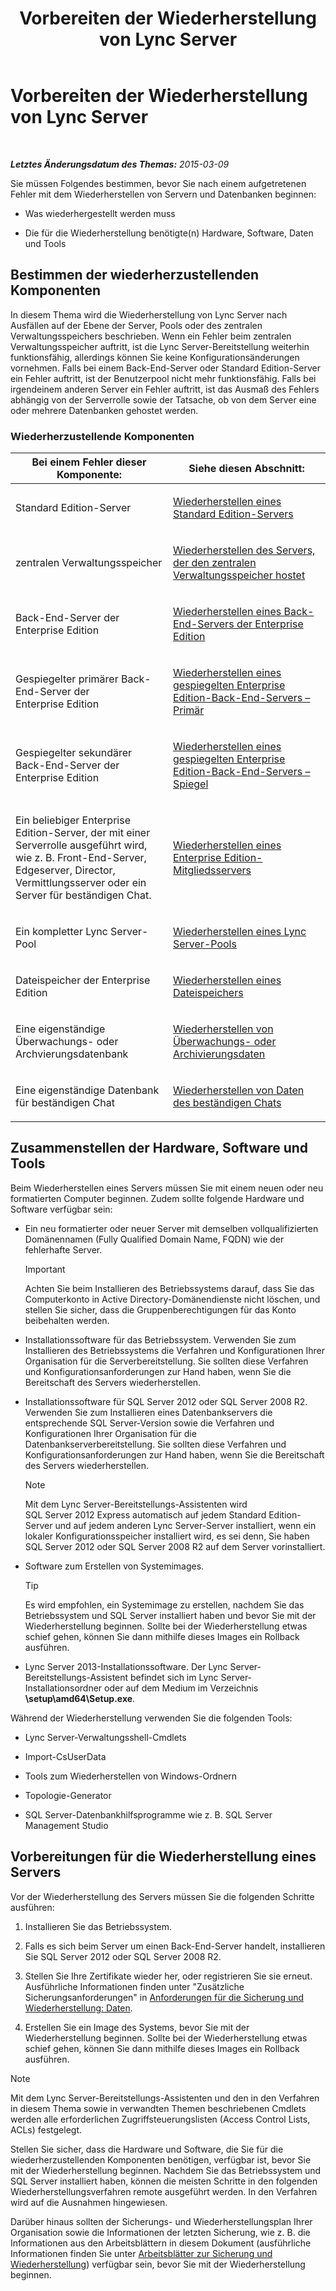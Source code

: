﻿---
title: Vorbereiten der Wiederherstellung von Lync Server
TOCTitle: Vorbereiten der Wiederherstellung von Lync Server
ms:assetid: 857e4e02-908e-433a-96c6-be1795a9cb61
ms:mtpsurl: https://technet.microsoft.com/de-de/library/Hh202179(v=OCS.15)
ms:contentKeyID: 52056395
ms.date: 05/19/2016
mtps_version: v=OCS.15
ms.translationtype: HT
---

# Vorbereiten der Wiederherstellung von Lync Server

 

_**Letztes Änderungsdatum des Themas:** 2015-03-09_

Sie müssen Folgendes bestimmen, bevor Sie nach einem aufgetretenen Fehler mit dem Wiederherstellen von Servern und Datenbanken beginnen:

  - Was wiederhergestellt werden muss

  - Die für die Wiederherstellung benötigte(n) Hardware, Software, Daten und Tools

## Bestimmen der wiederherzustellenden Komponenten

In diesem Thema wird die Wiederherstellung von Lync Server nach Ausfällen auf der Ebene der Server, Pools oder des zentralen Verwaltungsspeichers beschrieben. Wenn ein Fehler beim zentralen Verwaltungsspeicher auftritt, ist die Lync Server-Bereitstellung weiterhin funktionsfähig, allerdings können Sie keine Konfigurationsänderungen vornehmen. Falls bei einem Back-End-Server oder Standard Edition-Server ein Fehler auftritt, ist der Benutzerpool nicht mehr funktionsfähig. Falls bei irgendeinem anderen Server ein Fehler auftritt, ist das Ausmaß des Fehlers abhängig von der Serverrolle sowie der Tatsache, ob von dem Server eine oder mehrere Datenbanken gehostet werden.

### Wiederherzustellende Komponenten

<table>
<colgroup>
<col style="width: 50%" />
<col style="width: 50%" />
</colgroup>
<thead>
<tr class="header">
<th>Bei einem Fehler dieser Komponente:</th>
<th>Siehe diesen Abschnitt:</th>
</tr>
</thead>
<tbody>
<tr class="odd">
<td><p>Standard Edition-Server</p></td>
<td><p><a href="lync-server-2013-restoring-a-standard-edition-server.md">Wiederherstellen eines Standard Edition-Servers</a></p></td>
</tr>
<tr class="even">
<td><p>zentralen Verwaltungsspeicher</p></td>
<td><p><a href="lync-server-2013-restoring-the-server-hosting-the-central-management-store.md">Wiederherstellen des Servers, der den zentralen Verwaltungsspeicher hostet</a></p></td>
</tr>
<tr class="odd">
<td><p>Back-End-Server der Enterprise Edition</p></td>
<td><p><a href="lync-server-2013-restoring-an-enterprise-edition-back-end-server.md">Wiederherstellen eines Back-End-Servers der Enterprise Edition</a></p></td>
</tr>
<tr class="even">
<td><p>Gespiegelter primärer Back-End-Server der Enterprise Edition</p></td>
<td><p><a href="lync-server-2013-restoring-a-mirrored-enterprise-edition-back-end-server-primary.md">Wiederherstellen eines gespiegelten Enterprise Edition-Back-End-Servers – Primär</a></p></td>
</tr>
<tr class="odd">
<td><p>Gespiegelter sekundärer Back-End-Server der Enterprise Edition</p></td>
<td><p><a href="lync-server-2013-restoring-a-mirrored-enterprise-edition-back-end-server-mirror.md">Wiederherstellen eines gespiegelten Enterprise Edition-Back-End-Servers – Spiegel</a></p></td>
</tr>
<tr class="even">
<td><p>Ein beliebiger Enterprise Edition-Server, der mit einer Serverrolle ausgeführt wird, wie z. B. Front-End-Server, Edgeserver, Director, Vermittlungsserver oder ein Server für beständigen Chat.</p></td>
<td><p><a href="lync-server-2013-restoring-an-enterprise-edition-member-server.md">Wiederherstellen eines Enterprise Edition-Mitgliedsservers</a></p></td>
</tr>
<tr class="odd">
<td><p>Ein kompletter Lync Server-Pool</p></td>
<td><p><a href="lync-server-2013-restoring-a-lync-server-pool.md">Wiederherstellen eines Lync Server-Pools</a></p></td>
</tr>
<tr class="even">
<td><p>Dateispeicher der Enterprise Edition</p></td>
<td><p><a href="lync-server-2013-restoring-a-file-store.md">Wiederherstellen eines Dateispeichers</a></p></td>
</tr>
<tr class="odd">
<td><p>Eine eigenständige Überwachungs- oder Archvierungsdatenbank</p></td>
<td><p><a href="lync-server-2013-restoring-monitoring-or-archiving-data.md">Wiederherstellen von Überwachungs- oder Archivierungsdaten</a></p></td>
</tr>
<tr class="even">
<td><p>Eine eigenständige Datenbank für beständigen Chat</p></td>
<td><p><a href="lync-server-2013-restoring-persistent-chat-data.md">Wiederherstellen von Daten des beständigen Chats</a></p></td>
</tr>
</tbody>
</table>


## Zusammenstellen der Hardware, Software und Tools

Beim Wiederherstellen eines Servers müssen Sie mit einem neuen oder neu formatierten Computer beginnen. Zudem sollte folgende Hardware und Software verfügbar sein:

  - Ein neu formatierter oder neuer Server mit demselben vollqualifizierten Domänennamen (Fully Qualified Domain Name, FQDN) wie der fehlerhafte Server.
    

    > [!IMPORTANT]
    > Achten Sie beim Installieren des Betriebssystems darauf, dass Sie das Computerkonto in Active Directory-Domänendienste nicht löschen, und stellen Sie sicher, dass die Gruppenberechtigungen für das Konto beibehalten werden.



  - Installationssoftware für das Betriebssystem. Verwenden Sie zum Installieren des Betriebssystems die Verfahren und Konfigurationen Ihrer Organisation für die Serverbereitstellung. Sie sollten diese Verfahren und Konfigurationsanforderungen zur Hand haben, wenn Sie die Bereitschaft des Servers wiederherstellen.

  - Installationssoftware für SQL Server 2012 oder SQL Server 2008 R2. Verwenden Sie zum Installieren eines Datenbankservers die entsprechende SQL Server-Version sowie die Verfahren und Konfigurationen Ihrer Organisation für die Datenbankserverbereitstellung. Sie sollten diese Verfahren und Konfigurationsanforderungen zur Hand haben, wenn Sie die Bereitschaft des Servers wiederherstellen.
    

    > [!NOTE]
    > Mit dem Lync Server-Bereitstellungs-Assistenten wird SQL&nbsp;Server&nbsp;2012&nbsp;Express automatisch auf jedem Standard Edition-Server und auf jedem anderen Lync Server-Server installiert, wenn ein lokaler Konfigurationsspeicher installiert wird, es sei denn, Sie haben SQL&nbsp;Server&nbsp;2012 oder SQL&nbsp;Server&nbsp;2008&nbsp;R2 auf dem Server vorinstalliert.



  - Software zum Erstellen von Systemimages.
    

    > [!TIP]
    > Es wird empfohlen, ein Systemimage zu erstellen, nachdem Sie das Betriebssystem und SQL&nbsp;Server installiert haben und bevor Sie mit der Wiederherstellung beginnen. Sollte bei der Wiederherstellung etwas schief gehen, können Sie dann mithilfe dieses Images ein Rollback ausführen.



  - Lync Server 2013-Installationssoftware. Der Lync Server-Bereitstellungs-Assistent befindet sich im Lync Server-Installationsordner oder auf dem Medium im Verzeichnis **\\setup\\amd64\\Setup.exe**.

Während der Wiederherstellung verwenden Sie die folgenden Tools:

  - Lync Server-Verwaltungsshell-Cmdlets

  - Import-CsUserData

  - Tools zum Wiederherstellen von Windows-Ordnern

  - Topologie-Generator

  - SQL Server-Datenbankhilfsprogramme wie z. B. SQL Server Management Studio

## Vorbereitungen für die Wiederherstellung eines Servers

Vor der Wiederherstellung des Servers müssen Sie die folgenden Schritte ausführen:

1.  Installieren Sie das Betriebssystem.

2.  Falls es sich beim Server um einen Back-End-Server handelt, installieren Sie SQL Server 2012 oder SQL Server 2008 R2.

3.  Stellen Sie Ihre Zertifikate wieder her, oder registrieren Sie sie erneut. Ausführliche Informationen finden unter "Zusätzliche Sicherungsanforderungen" in [Anforderungen für die Sicherung und Wiederherstellung: Daten](lync-server-2013-backup-and-restoration-requirements-data.md).

4.  Erstellen Sie ein Image des Systems, bevor Sie mit der Wiederherstellung beginnen. Sollte bei der Wiederherstellung etwas schief gehen, können Sie dann mithilfe dieses Images ein Rollback ausführen.


> [!NOTE]
> Mit dem Lync Server-Bereitstellungs-Assistenten und den in den Verfahren in diesem Thema sowie in verwandten Themen beschriebenen Cmdlets werden alle erforderlichen Zugriffsteuerungslisten (Access Control Lists, ACLs) festgelegt.



Stellen Sie sicher, dass die Hardware und Software, die Sie für die wiederherzustellenden Komponenten benötigen, verfügbar ist, bevor Sie mit der Wiederherstellung beginnen. Nachdem Sie das Betriebssystem und SQL Server installiert haben, können die meisten Schritte in den folgenden Wiederherstellungsverfahren remote ausgeführt werden. In den Verfahren wird auf die Ausnahmen hingewiesen.

Darüber hinaus sollten der Sicherungs- und Wiederherstellungsplan Ihrer Organisation sowie die Informationen der letzten Sicherung, wie z. B. die Informationen aus den Arbeitsblättern in diesem Dokument (ausführliche Informationen finden Sie unter [Arbeitsblätter zur Sicherung und Wiederherstellung](lync-server-2013-backup-and-restoration-worksheets.md)) verfügbar sein, bevor Sie mit der Wiederherstellung beginnen.

